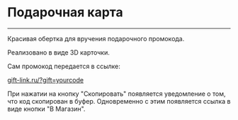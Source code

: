 # Подарочная карта

---

Красивая обертка для вручения подарочного промокода.

Реализовано в виде 3D карточки.

Сам промокод передается в ссылке:

[gift-link.ru/?gift=yourcode](https://andmatrosov.github.io/giftcard/?gift=yourcode)

При нажатии на кнопку "Скопировать" появляется уведомление о том, что код скопирован в буфер. Одновременно с этим появляется ссылка в виде кнопки "В Магазин".
